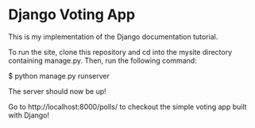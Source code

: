 # Django Voting App

This is my implementation of the Django documentation tutorial.

To run the site, clone this repository and cd into the mysite directory containing manage.py. Then, run the following command:

$ python manage.py runserver

The server should now be up!

Go to <a>http://localhost:8000/polls/</a> to checkout the simple voting app built with Django!
